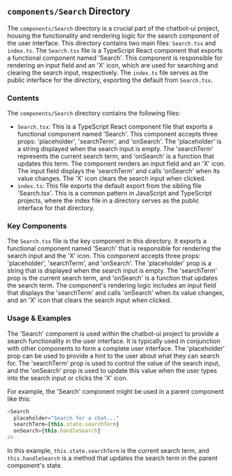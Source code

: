 
## `components/Search` Directory

The `components/Search` directory is a crucial part of the chatbot-ui project, housing the functionality and rendering logic for the search component of the user interface. This directory contains two main files: `Search.tsx` and `index.ts`. The `Search.tsx` file is a TypeScript React component that exports a functional component named 'Search'. This component is responsible for rendering an input field and an 'X' icon, which are used for searching and clearing the search input, respectively. The `index.ts` file serves as the public interface for the directory, exporting the default from `Search.tsx`.

### Contents

The `components/Search` directory contains the following files:

- `Search.tsx`: This is a TypeScript React component file that exports a functional component named 'Search'. This component accepts three props: 'placeholder', 'searchTerm', and 'onSearch'. The 'placeholder' is a string displayed when the search input is empty. The 'searchTerm' represents the current search term, and 'onSearch' is a function that updates this term. The component renders an input field and an 'X' icon. The input field displays the 'searchTerm' and calls 'onSearch' when its value changes. The 'X' icon clears the search input when clicked.
- `index.ts`: This file exports the default export from the sibling file 'Search.tsx'. This is a common pattern in JavaScript and TypeScript projects, where the index file in a directory serves as the public interface for that directory.

### Key Components

The `Search.tsx` file is the key component in this directory. It exports a functional component named 'Search' that is responsible for rendering the search input and the 'X' icon. This component accepts three props: 'placeholder', 'searchTerm', and 'onSearch'. The 'placeholder' prop is a string that is displayed when the search input is empty. The 'searchTerm' prop is the current search term, and 'onSearch' is a function that updates the search term. The component's rendering logic includes an input field that displays the 'searchTerm' and calls 'onSearch' when its value changes, and an 'X' icon that clears the search input when clicked.

### Usage & Examples

The 'Search' component is used within the chatbot-ui project to provide a search functionality in the user interface. It is typically used in conjunction with other components to form a complete user interface. The 'placeholder' prop can be used to provide a hint to the user about what they can search for. The 'searchTerm' prop is used to control the value of the search input, and the 'onSearch' prop is used to update this value when the user types into the search input or clicks the 'X' icon.

For example, the 'Search' component might be used in a parent component like this:

```typescript
<Search
  placeholder="Search for a chat..."
  searchTerm={this.state.searchTerm}
  onSearch={this.handleSearch}
/>
```

In this example, `this.state.searchTerm` is the current search term, and `this.handleSearch` is a method that updates the search term in the parent component's state.
